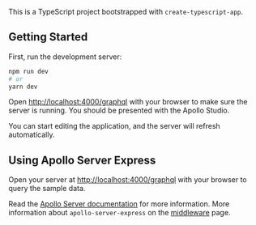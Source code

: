 This is a TypeScript project bootstrapped with `create-typescript-app`.

## Getting Started

First, run the development server:

```bash
npm run dev
# or
yarn dev
```

Open [http://localhost:4000/graphql](http://localhost:4000/graphql) with your browser to make sure the server is running. You should be presented with the Apollo Studio.

You can start editing the application, and the server will refresh automatically.

## Using Apollo Server Express
Open your server at [http://localhost:4000/graphql](http://localhost:4000/graphql) with your browser to query the sample data.

Read the [Apollo Server documentation](https://www.apollographql.com/docs/apollo-server) for more information. More information about `apollo-server-express` on the [middleware](https://www.apollographql.com/docs/apollo-server/integrations/middleware#apollo-server-express) page.
